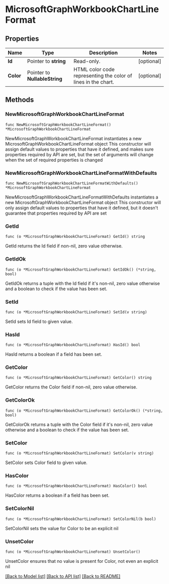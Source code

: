 # MicrosoftGraphWorkbookChartLineFormat

## Properties

Name | Type | Description | Notes
------------ | ------------- | ------------- | -------------
**Id** | Pointer to **string** | Read-only. | [optional] 
**Color** | Pointer to **NullableString** | HTML color code representing the color of lines in the chart. | [optional] 

## Methods

### NewMicrosoftGraphWorkbookChartLineFormat

`func NewMicrosoftGraphWorkbookChartLineFormat() *MicrosoftGraphWorkbookChartLineFormat`

NewMicrosoftGraphWorkbookChartLineFormat instantiates a new MicrosoftGraphWorkbookChartLineFormat object
This constructor will assign default values to properties that have it defined,
and makes sure properties required by API are set, but the set of arguments
will change when the set of required properties is changed

### NewMicrosoftGraphWorkbookChartLineFormatWithDefaults

`func NewMicrosoftGraphWorkbookChartLineFormatWithDefaults() *MicrosoftGraphWorkbookChartLineFormat`

NewMicrosoftGraphWorkbookChartLineFormatWithDefaults instantiates a new MicrosoftGraphWorkbookChartLineFormat object
This constructor will only assign default values to properties that have it defined,
but it doesn't guarantee that properties required by API are set

### GetId

`func (o *MicrosoftGraphWorkbookChartLineFormat) GetId() string`

GetId returns the Id field if non-nil, zero value otherwise.

### GetIdOk

`func (o *MicrosoftGraphWorkbookChartLineFormat) GetIdOk() (*string, bool)`

GetIdOk returns a tuple with the Id field if it's non-nil, zero value otherwise
and a boolean to check if the value has been set.

### SetId

`func (o *MicrosoftGraphWorkbookChartLineFormat) SetId(v string)`

SetId sets Id field to given value.

### HasId

`func (o *MicrosoftGraphWorkbookChartLineFormat) HasId() bool`

HasId returns a boolean if a field has been set.

### GetColor

`func (o *MicrosoftGraphWorkbookChartLineFormat) GetColor() string`

GetColor returns the Color field if non-nil, zero value otherwise.

### GetColorOk

`func (o *MicrosoftGraphWorkbookChartLineFormat) GetColorOk() (*string, bool)`

GetColorOk returns a tuple with the Color field if it's non-nil, zero value otherwise
and a boolean to check if the value has been set.

### SetColor

`func (o *MicrosoftGraphWorkbookChartLineFormat) SetColor(v string)`

SetColor sets Color field to given value.

### HasColor

`func (o *MicrosoftGraphWorkbookChartLineFormat) HasColor() bool`

HasColor returns a boolean if a field has been set.

### SetColorNil

`func (o *MicrosoftGraphWorkbookChartLineFormat) SetColorNil(b bool)`

 SetColorNil sets the value for Color to be an explicit nil

### UnsetColor
`func (o *MicrosoftGraphWorkbookChartLineFormat) UnsetColor()`

UnsetColor ensures that no value is present for Color, not even an explicit nil

[[Back to Model list]](../README.md#documentation-for-models) [[Back to API list]](../README.md#documentation-for-api-endpoints) [[Back to README]](../README.md)


